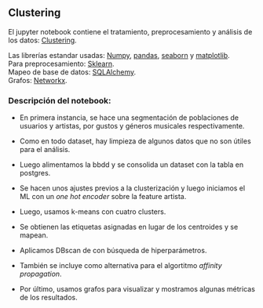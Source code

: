 ## Clustering
  
El jupyter notebook contiene el tratamiento, preprocesamiento y análisis de los datos: [Clustering](red_spotify.ipynb).  

Las librerías estandar usadas: [Numpy](https://numpy.org/), [pandas](https://pandas.pydata.org/), [seaborn](https://seaborn.pydata.org/) y [matplotlib](https://matplotlib.org/).  
Para preprocesamiento: [Sklearn](https://scikit-learn.org/stable/).  
Mapeo de base de datos: [SQLAlchemy](https://www.sqlalchemy.org/).  
Grafos: [Networkx](https://networkx.org/).  

### Descripción del notebook:

* En primera instancia, se hace una segmentación de poblaciones de usuarios y artistas, por gustos y géneros musicales          respectivamente.  
  
* Como en todo dataset, hay limpieza de algunos datos que no son útiles para el análisis.  
  
* Luego alimentamos la bbdd y se consolida un dataset con la tabla en postgres.  
  
* Se hacen unos ajustes previos a la clusterización y luego iniciamos el ML con un _one hot encoder_ sobre la feature artista.  
  
* Luego, usamos k-means con cuatro clusters.  
  
* Se obtienen las etiquetas asignadas en lugar de los centroides y se mapean.  
  
* Aplicamos DBscan de con búsqueda de hiperparámetros.  
  
* También se incluye como alternativa para el algortitmo _affinity propagation_.  
  
* Por último, usamos grafos para visualizar y mostramos algunas métricas de los resultados.  

